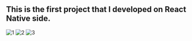 ## This is the first project that I developed on React Native side.

![1](https://user-images.githubusercontent.com/61601796/204315675-ce940be6-4e6f-4b51-aeb4-ae30f049d5b6.jpg)
![2](https://user-images.githubusercontent.com/61601796/204315681-5d3bdbc8-c419-48d0-b939-186f9dedb116.jpg)
![3](https://user-images.githubusercontent.com/61601796/204315683-30d7cec2-a0b3-4630-8e1b-3d0373589ada.jpg)
